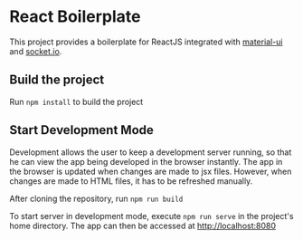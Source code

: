 # React Boilerplate
This project provides a boilerplate for ReactJS integrated with [material-ui](http://www.material-ui.com) and [socket.io](http://socket.io/).

## Build the project
Run ```npm install``` to build the project

## Start Development Mode
Development allows the user to keep a development server running, so that he can view the app being developed in the browser instantly. The app in the browser is updated when changes are made to jsx files. However, when changes are made to HTML files, it has to be refreshed manually.

After cloning the repository, run ```npm run build```

To start server in development mode, execute ```npm run serve``` in the project's home directory. The app can then be accessed at [http://localhost:8080](http://localhost:8080)
